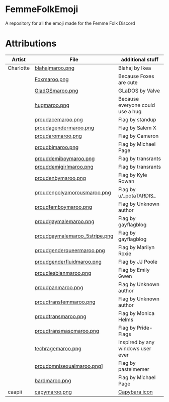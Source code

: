 # FemmeFolkEmoji
A repository for all the emoji made for the Femme Folk Discord

# Attributions

|Artist| File                                                                  |additional stuff|
|---|-----------------------------------------------------------------------|---|
|Charlotte| [blahajmaroo.png](emojis/blahajmaroo.png)                             |Blahaj by Ikea|
|   | [Foxmaroo.png](emojis/Foxmaroo.png)                                   |Because Foxes are cute|
|   | [GladOSmaroo.png](emojis/GladOSmaroo.png)                             |GLaDOS by Valve|
|   | [hugmaroo.png](emojis/hugmaroo.png)                                   |Because everyone could use a hug|
|   | [proudacemaroo.png](emojis/proudacemaroo.png)                         |Flag by standup|
|   | [proudagendermaroo.png](emojis/proudagendermaroo.png)                 |Flag by Salem X|
|   | [proudaromaroo.png](emojis/proudaromaroo.png)                         |Flag by Cameron|
|   | [proudbimaroo.png](emojis/proudbimaroo.png)                           |Flag by Michael Page|
|   | [prouddemiboymaroo.png](emojis/prouddemiboymaroo.png)                 |Flag by transrants|
|   | [prouddemigirlmaroo.png](emojis/prouddemigirlmaroo.png)               |Flag by transrants|
|   | [proudenbymaroo.png](emojis/proudenbymaroo.png)                       |Flag by Kyle Rowan |
|   | [proudenpolyamorousmaroo.png](emojis/proudenpolyamorousmaroo.png)     |Flag by u/\_potaTARDIS\_|
|   | [proudfemboymaroo.png](emojis/proudfemboymaroo.png)                   |Flag by Unknown author|
|   | [proudgaymalemaroo.png](emojis/proudgaymalemaroo.png)                 |Flag by gayflagblog|
|   | [proudgaymalemaroo_5stripe.png](emojis/proudgaymalemaroo_5stripe.png) |Flag by gayflagblog|
|   | [proudgenderqueermaroo.png](emojis/proudgenderqueermaroo.png)         |Flag by Marilyn Roxie|
|   | [proudgenderfluidmaroo.png](emojis/proudgenderfluidmaroo.png)         |Flag by JJ Poole|
|   | [proudlesbianmaroo.png](emojis/proudlesbianmaroo.png)                 |Flag by Emily Gwen |
|   | [proudpanmaroo.png](emojis/proudpanmaroo.png)                         |Flag by Unknown author|
|   | [proudtransfemmaroo.png](emojis/proudtransfemmaroo.png)               |Flag by Unknown author|
|   | [proudtransmaroo.png](emojis/proudtransmaroo.png)                     |Flag by Monica Helms|
|   | [proudtransmascmaroo.png](emojis/proudtransmascmaroo.png)             |Flag by Pride-Flags|
|   | [techragemaroo.png](emojis/techragemaroo.png)                         |Inspired by any windows user ever|
|   | [proudomnisexualmaroo.png](emojis/proudomnisexualmaroo.png)]          |Flag by pastelmemer|
|   | [bardmaroo.png](emojis/bardmaroo.png)                                 |Flag by Michael Page|
|caapii| [capymaroo.png](emojis/capymaroo.png)                              |[Capybara icon](https://www.flaticon.com/free-icons/capybara)